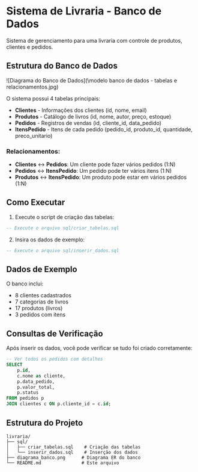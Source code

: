 # Sistema de Livraria - Banco de Dados

Sistema de gerenciamento para uma livraria com controle de produtos, clientes e pedidos.

## Estrutura do Banco de Dados

![Diagrama do Banco de Dados](\modelo banco de dados - tabelas e relacionamentos.jpg)

O sistema possui 4 tabelas principais:

- **Clientes** - Informações dos clientes (id, nome, email)
- **Produtos** - Catálogo de livros (id, nome, autor, preço, estoque)
- **Pedidos** - Registros de vendas (id, cliente_id, data_pedido)
- **ItensPedido** - Itens de cada pedido (pedido_id, produto_id, quantidade, preco_unitario)

### Relacionamentos:
- **Clientes** ↔ **Pedidos**: Um cliente pode fazer vários pedidos (1:N)
- **Pedidos** ↔ **ItensPedido**: Um pedido pode ter vários itens (1:N)
- **Produtos** ↔ **ItensPedido**: Um produto pode estar em vários pedidos (1:N)

## Como Executar

1. Execute o script de criação das tabelas:
```sql
-- Execute o arquivo sql/criar_tabelas.sql
```

2. Insira os dados de exemplo:
```sql
-- Execute o arquivo sql/inserir_dados.sql
```

## Dados de Exemplo

O banco inclui:
- 8 clientes cadastrados
- 7 categorias de livros
- 17 produtos (livros)
- 3 pedidos com itens

## Consultas de Verificação

Após inserir os dados, você pode verificar se tudo foi criado corretamente:

```sql
-- Ver todos os pedidos com detalhes
SELECT 
    p.id,
    c.nome as cliente,
    p.data_pedido,
    p.valor_total,
    p.status
FROM pedidos p
JOIN clientes c ON p.cliente_id = c.id;
```

## Estrutura do Projeto

```
livraria/
├── sql/
│   ├── criar_tabelas.sql    # Criação das tabelas
│   └── inserir_dados.sql    # Inserção dos dados
├── diagrama_banco.png      # Diagrama ER do banco
└── README.md               # Este arquivo
```
